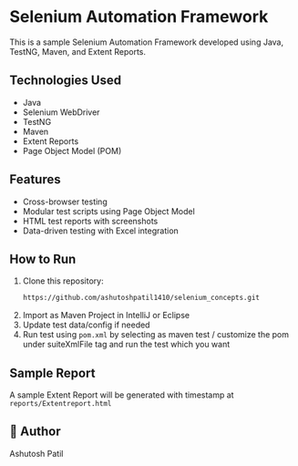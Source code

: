 # Selenium Automation Framework

This is a sample Selenium Automation Framework developed using Java, TestNG, Maven, and Extent Reports.

## Technologies Used
- Java
- Selenium WebDriver
- TestNG
- Maven
- Extent Reports
- Page Object Model (POM)

## Features
- Cross-browser testing
- Modular test scripts using Page Object Model
- HTML test reports with screenshots
- Data-driven testing with Excel integration

## How to Run
1. Clone this repository:
   ```bash
   https://github.com/ashutoshpatil1410/selenium_concepts.git
2. Import as Maven Project in IntelliJ or Eclipse
3. Update test data/config if needed
4. Run test using `pom.xml` by selecting as maven test / customize the pom under suiteXmlFile tag and run the test which you want

## Sample Report
A sample Extent Report will be generated with timestamp at `reports/Extentreport.html`

## 👤 Author
Ashutosh Patil
